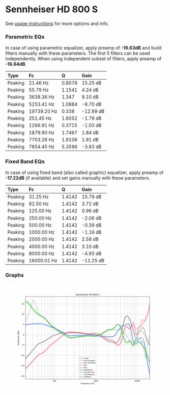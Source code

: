 # Sennheiser HD 800 S
See [usage instructions](https://github.com/jaakkopasanen/AutoEq#usage) for more options and info.

### Parametric EQs
In case of using parametric equalizer, apply preamp of **-16.63dB** and build filters manually
with these parameters. The first 5 filters can be used independently.
When using independent subset of filters, apply preamp of **-16.64dB**.

| Type    | Fc          |      Q | Gain      |
|:--------|:------------|:-------|:----------|
| Peaking | 21.46 Hz    | 0.8078 | 15.25 dB  |
| Peaking | 55.79 Hz    | 1.1541 | 4.24 dB   |
| Peaking | 3638.36 Hz  | 1.347  | 9.10 dB   |
| Peaking | 5253.41 Hz  | 1.0884 | -6.70 dB  |
| Peaking | 19739.20 Hz | 0.338  | -12.99 dB |
| Peaking | 251.45 Hz   | 1.6052 | -1.79 dB  |
| Peaking | 1266.91 Hz  | 0.3715 | -1.03 dB  |
| Peaking | 1879.90 Hz  | 1.7467 | 1.84 dB   |
| Peaking | 7703.26 Hz  | 1.9108 | 1.91 dB   |
| Peaking | 7854.45 Hz  | 5.3596 | -3.83 dB  |

### Fixed Band EQs
In case of using fixed band (also called graphic) equalizer, apply preamp of **-17.22dB**
(if available) and set gains manually with these parameters.

| Type    | Fc          |      Q | Gain      |
|:--------|:------------|:-------|:----------|
| Peaking | 31.25 Hz    | 1.4142 | 15.79 dB  |
| Peaking | 62.50 Hz    | 1.4142 | 3.72 dB   |
| Peaking | 125.00 Hz   | 1.4142 | 0.96 dB   |
| Peaking | 250.00 Hz   | 1.4142 | -2.06 dB  |
| Peaking | 500.00 Hz   | 1.4142 | -0.39 dB  |
| Peaking | 1000.00 Hz  | 1.4142 | -1.16 dB  |
| Peaking | 2000.00 Hz  | 1.4142 | 2.58 dB   |
| Peaking | 4000.00 Hz  | 1.4142 | 3.10 dB   |
| Peaking | 8000.00 Hz  | 1.4142 | -4.93 dB  |
| Peaking | 16000.01 Hz | 1.4142 | -11.25 dB |

### Graphs
![](./Sennheiser%20HD%20800%20S.png)